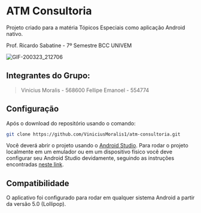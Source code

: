 # ATM Consultoria
Projeto criado para a matéria Tópicos Especiais como aplicação Android nativo.

Prof. Ricardo Sabatine - 7º Semestre BCC UNIVEM

![GIF-200323_212706](https://user-images.githubusercontent.com/48500565/77375863-85079f00-6d4d-11ea-868c-519455d1efb2.gif)

## Integrantes do Grupo:
> Vinicius Moralis - 568600
> Fellipe Emanoel - 554774

## Configuração
Após o download do repositório usando o comando:
```sh
git clone https://github.com/ViniciusMoralis1/atm-consultoria.git
```

Você deverá abrir o projeto usando o [Android Studio](https://developer.android.com/studio). 
Para rodar o projeto localmente em um emulador ou em um dispositivo físico você deve configurar seu Android Studio devidamente, seguindo as instruções encontradas [neste link](https://developer.android.com/studio/run?hl=pt-br).

## Compatibilidade
O aplicativo foi configurado para rodar em qualquer sistema Android a partir da versão 5.0 (Lollipop).
